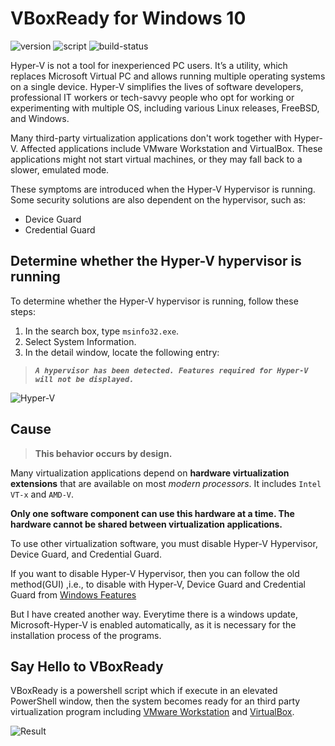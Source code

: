 # VBoxReady for Windows 10

![version](https://img.shields.io/badge/Version-1.0-blue) ![script](https://img.shields.io/badge/script-powershell-blue) ![build-status](https://img.shields.io/badge/build-passing-brightgreen)

Hyper-V is not a tool for inexperienced PC users. It’s a utility, which replaces Microsoft Virtual PC and allows running multiple operating systems on a single device. Hyper-V simplifies the lives of software developers, professional IT workers or tech-savvy people who opt for working or experimenting with multiple OS, including various Linux releases, FreeBSD, and Windows.

Many third-party virtualization applications don't work together with Hyper-V. Affected applications include VMware Workstation and VirtualBox. These applications might not start virtual machines, or they may fall back to a slower, emulated mode.

These symptoms are introduced when the Hyper-V Hypervisor is running. Some security solutions are also dependent on the hypervisor, such as:

- Device Guard
- Credential Guard

## Determine whether the Hyper-V hypervisor is running

To determine whether the Hyper-V hypervisor is running, follow these steps:
1. In the search box, type `msinfo32.exe`.
2. Select System Information.
3. In the detail window, locate the following entry:
> ***`A hypervisor has been detected. Features required for Hyper-V will not be displayed.`***

![Hyper-V](https://docs.microsoft.com/en-us/troubleshoot/windows-client/application-management/media/virtualization-apps-not-work-with-hyper-v/system-information.png)

## Cause
> **This behavior occurs by design.**

Many virtualization applications depend on **hardware virtualization extensions** that are available on most *modern processors*. It includes `Intel VT-x` and `AMD-V`. 

**Only one software component can use this hardware at a time. The hardware cannot be shared between virtualization applications.**

To use other virtualization software, you must disable Hyper-V Hypervisor, Device Guard, and Credential Guard. 

If you want to disable Hyper-V Hypervisor, then you can follow the old method(GUI) ,i.e., to disable with Hyper-V, Device Guard and Credential Guard from [Windows Features](https://docs.microsoft.com/en-us/troubleshoot/windows-client/application-management/virtualization-apps-not-work-with-hyper-v)

But I have created another way. Everytime there is a windows update, Microsoft-Hyper-V is enabled automatically, as it is necessary for the installation process of the programs.

## Say Hello to VBoxReady

VBoxReady is a powershell script which if execute in an elevated PowerShell window, then the system becomes ready for an third party virtualization program including [VMware Workstation](https://www.vmware.com/in/products/workstation-pro.html) and [VirtualBox](https://www.virtualbox.org/). 

![Result]()